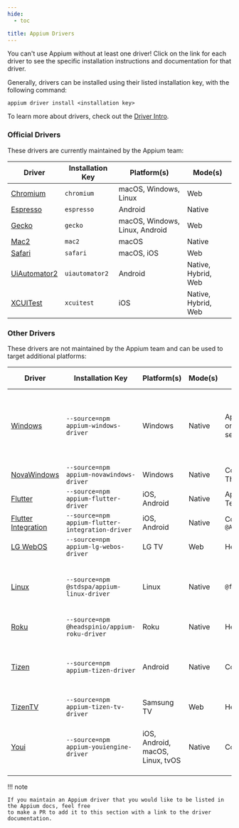 ```yaml
---
hide:
  - toc

title: Appium Drivers
---
```


You can't use Appium without at least one driver! Click on the link for each driver to see the
specific installation instructions and documentation for that driver.

Generally, drivers can be installed using their listed installation key, with the following command:
```
appium driver install <installation key>
```

To learn more about drivers, check out the [Driver Intro](../intro/drivers.md).

### Official Drivers

These drivers are currently maintained by the Appium team:

|Driver|Installation Key|Platform(s)|Mode(s)|
|--|--|--|--|
|[Chromium](https://github.com/appium/appium-chromium-driver)|`chromium`|macOS, Windows, Linux|Web|
|[Espresso](https://github.com/appium/appium-espresso-driver)|`espresso`|Android|Native|
|[Gecko](https://github.com/appium/appium-geckodriver)|`gecko`|macOS, Windows, Linux, Android|Web|
|[Mac2](https://github.com/appium/appium-mac2-driver)|`mac2`|macOS|Native|
|[Safari](https://github.com/appium/appium-safari-driver)|`safari`|macOS, iOS|Web|
|[UiAutomator2](https://github.com/appium/appium-uiautomator2-driver)|`uiautomator2`|Android|Native, Hybrid, Web|
|[XCUITest](https://github.com/appium/appium-xcuitest-driver)|`xcuitest`|iOS|Native, Hybrid, Web|

### Other Drivers

These drivers are not maintained by the Appium team and can be used to target additional platforms:

|Driver|Installation Key|Platform(s)|Mode(s)|Supported By|Important Notes|
|--|--|--|--|--|--|
|[Windows](https://github.com/appium/appium-windows-driver)|`--source=npm appium-windows-driver`|Windows|Native|Appium Team (driver only)/Microsoft (WAD server)|The server part has not been maintained by Microsoft since 2022|
|[NovaWindows](https://github.com/AutomateThePlanet/appium-novawindows-driver)|`--source=npm appium-novawindows-driver`|Windows|Native|Community / Automate The Planet||
|[Flutter](https://github.com/appium/appium-flutter-driver)|`--source=npm appium-flutter-driver`|iOS, Android|Native|Appium Team/Community||
|[Flutter Integration](https://github.com/AppiumTestDistribution/appium-flutter-integration-driver)|`--source=npm appium-flutter-integration-driver`|iOS, Android|Native|Community / `@AppiumTestDistribution`||
|[LG WebOS](https://github.com/headspinio/appium-lg-webos-driver)|`--source=npm appium-lg-webos-driver`|LG TV|Web|HeadSpin||
|[Linux](https://github.com/fantonglang/appium-linux-driver)|`--source=npm @stdspa/appium-linux-driver`|Linux|Native|`@fantonglang`|The driver has not been maintained since 2022|
|[Roku](https://github.com/headspinio/appium-roku-driver)|`--source=npm @headspinio/appium-roku-driver`|Roku|Native|HeadSpin||
|[Tizen](https://github.com/Samsung/appium-tizen-driver)|`--source=npm appium-tizen-driver`|Android|Native|Community / Samsung|The driver has not been maintained since 2020|
|[TizenTV](https://github.com/headspinio/appium-tizen-tv-driver)|`--source=npm appium-tizen-tv-driver`|Samsung TV|Web|HeadSpin||
|[Youi](https://github.com/YOU-i-Labs/appium-youiengine-driver)|`--source=npm appium-youiengine-driver`|iOS, Android, macOS, Linux, tvOS|Native|Community / You.i|The driver has not been maintained since 2022|

!!! note

    If you maintain an Appium driver that you would like to be listed in the Appium docs, feel free
    to make a PR to add it to this section with a link to the driver documentation.
